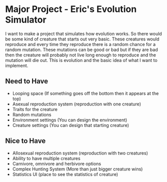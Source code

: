 # Major Project - Eric's Evolution Simulator
I want to make a project that simulates how evolution works. So there would be some kind of creature that starts out very basic. These creatures would reproduce and every time they reproduce there is a random chance for a random mutation. These mutations can be good or bad but if they are bad then the creature will probably not live long enough to reproduce and the mutation will die out. This is evolution and the basic idea of what I want to implement.

## Need to Have
- Looping space (If something goes off the bottom then it appears at the top)
- Asexual reproduction system (reproduction with one creature)
- Traits for the creature
- Random mutations
- Environment settings (You can design the environment)
- Creature settings (You can design that starting creature)

## Nice to Have
- Allosexual reproduction system (reproduction with two creatures)
- Ability to have multiple creatures
- Carnivore, omnivore and herbivore options
- Complex Hunting System (More than just bigger creature wins)
- Statistics UI (place to see the statistics of creature)

